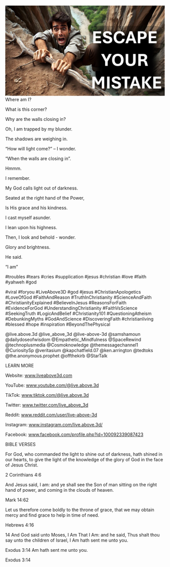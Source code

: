 ![Video cover image](../cover.jpeg "cover-photo")
Where am I? 

What is this corner?

Why are the walls closing in?

Oh, I am trapped by my blunder.

The shadows are weighing in.

“How will light come?” – I wonder.

“When the walls are closing in”.

Hmmm.

I remember.

My God calls light out of darkness.

Seated at the right hand of the Power,

Is His grace and his kindness.

I cast myself asunder.

I lean upon his highness.

Then, I look and behold - wonder.

Glory and brightness.

He said.

“I am”


#troubles #tears #cries #supplication #jesus #christian #love #faith #yahweh #god 

#viral #foryou #LiveAbove3D #god #jesus #ChristianApologetics #LoveOfGod #FaithAndReason #TruthInChristianity #ScienceAndFaith #ChristianityExplained #BelieveInJesus #ReasonsForFaith #EvidenceForGod #UnderstandingChristianity #FaithVsScience #SeekingTruth #LogicAndBelief #Christianity101 #QuestioningAtheism #DebunkingMyths #GodAndScience #DiscoveringFaith #christianliving #blessed #hope #inspiration #BeyondThePhysical

@live.above.3d @live_above_3d @live-above-3d @samshamoun @dailydoseofwisdom @Empathetic_Mindfulness @SpaceRewind @technoplusmedia @Cosmoknowledge @themessagechannel1 @CuriositySp @veritasium @kapchatfield.07 @ken.arrington @tedtoks @the.anonymous.prophet @offthekirb @StarTalk


LEARN MORE

Website: www.liveabove3d.com

YouTube: www.youtube.com/@live.above.3d

TikTok: www.tiktok.com/@live.above.3d

Twitter: www.twitter.com/live_above_3d

Reddit: www.reddit.com/user/live-above-3d

Instagram: www.instagram.com/live.above.3d/

Facebook: www.facebook.com/profile.php?id=100092339087423


BIBLE VERSES

For God, who commanded the light to shine out of darkness, hath shined in our hearts, to give the light of the knowledge of the glory of God in the face of Jesus Christ.

2 Corinthians 4:6

And Jesus said, I am: and ye shall see the Son of man sitting on the right hand of power, and coming in the clouds of heaven.

Mark 14:62

Let us therefore come boldly to the throne of grace, that we may obtain mercy and find grace to help in time of need.

Hebrews 4:16

14 And God said unto Moses, I Am That I Am: and he said, Thus shalt thou say unto the children of Israel, I Am hath sent me unto you.

Exodus 3:14
 Am hath sent me unto you.

Exodus 3:14
